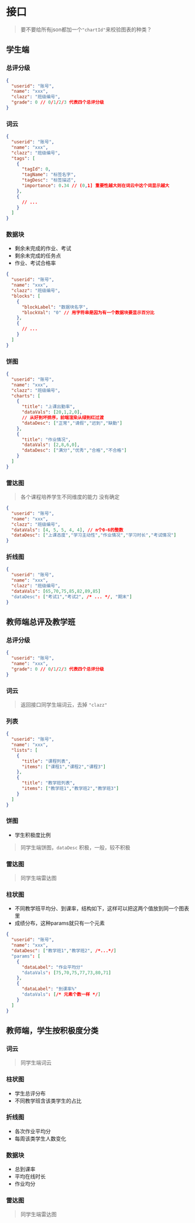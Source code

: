 # 接口
> 要不要给所有json都加一个`"chartId"`来校验图表的种类？
## 学生端
### 总评分级
```json
{
  "userid": "账号",
  "name": "xxx",
  "clazz": "班级编号",
  "grade": 0 // 0/1/2/3 代表四个总评分级
}
```
### 词云
```json
{
  "userid": "账号",
  "name": "xxx",
  "clazz": "班级编号",
  "tags": [
    {
      "tagId": 0,
      "tagName": "标签名字",
      "tagDesc": "标签描述",
      "importance": 0.34 // (0,1] 重要性越大则在词云中这个词显示越大
    },
    {
      // ...
    }
  ]
}
```
### 数据块
- 剩余未完成的作业、考试
- 剩余未完成的任务点
- 作业、考试合格率
```json
{
  "userid": "账号",
  "name": "xxx",
  "clazz": "班级编号",
  "blocks": [
    {
      "blockLabel": "数据块名字",
      "blockVal": "0" // 用字符串是因为有一个数据块要显示百分比
    },
    {
      // ...
    }
  ]
}
```
### 饼图
```json
{
  "userid": "账号",
  "name": "xxx",
  "clazz": "班级编号",
  "charts": [
    {
      "title": "上课出勤率",
      "dataVals": [20,1,2,0],
      // 从好到坏排序，前端渲染从绿到红过渡
      "dataDesc": ["正常","请假","迟到","缺勤"]
    },
    {
      "title": "作业情况",
      "dataVals": [2,8,6,0],
      "dataDesc": ["满分","优秀","合格","不合格"]
    }
  ]
}
```
### 雷达图
> 各个课程培养学生不同维度的能力  没有确定
```json
{
  "userid": "账号",
  "name": "xxx",
  "clazz": "班级编号",
  "dataVals": [4, 5, 5, 4, 4], // n个0-6的整数
  "dataDesc": ["上课态度","学习主动性","作业情况","学习时长","考试情况"]
}
```
### 折线图
```json
{
  "userid": "账号",
  "name": "xxx",
  "clazz": "班级编号",
  "dataVals": [65,70,75,85,82,89,85]
  "dataDesc": ["考试1","考试2", /* ... */, "期末"]
}
```
## 教师端总评及教学班
### 总评分级
```json
{
  "userid": "账号",
  "name": "xxx",
  "grade": 0 // 0/1/2/3 代表四个总评分级
}
```
### 词云
> 返回接口同学生端词云，去掉 `"clazz"`
### 列表
```json
{
  "userid": "账号",
  "name": "xxx",
  "lists": [
    {
      "title": "课程列表",
      "items": ["课程1","课程2","课程3"]
    },
    {
      "title": "教学班列表",
      "items": ["教学班1","教学班2","教学班3"]
    }
  ]
}
```
### 饼图
- 学生积极度比例
> 同学生端饼图，`dataDesc` 积极，一般，较不积极
### 雷达图
> 同学生端雷达图
### 柱状图
- 不同教学班平均分、到课率，结构如下，这样可以把这两个值放到同一个图表里
- 成绩分布，这种params就只有一个元素
```json
{
  "userid": "账号",
  "name": "xxx",
  "dataDesc": ["教学班1","教学班2", /*...*/]
  "params": [
    {
      "dataLabel": "作业平均分"
      "dataVals": [75,70,75,77,73,80,71]
    },
    {
      "dataLabel": "到课率%"
      "dataVals": [/* 元素个数一样 */]
    }
  ]
}
```
## 教师端，学生按积极度分类
### 词云
> 同学生端词云
### 柱状图
- 学生总评分布
- 不同教学班含该类学生的占比
### 折线图
- 各次作业平均分
- 每周该类学生人数变化
### 数据块
- 总到课率
- 平均在线时长
- 作业均分
### 雷达图
> 同学生端雷达图
